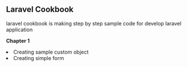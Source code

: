 <h2><strong>Laravel Cookbook</strong></h2>

laravel cookbook is making step by step sample code for develop laravel application

<strong>Chapter 1</strong>
<li>Creating sample custom object</li>
<li>Creating simple form</li>